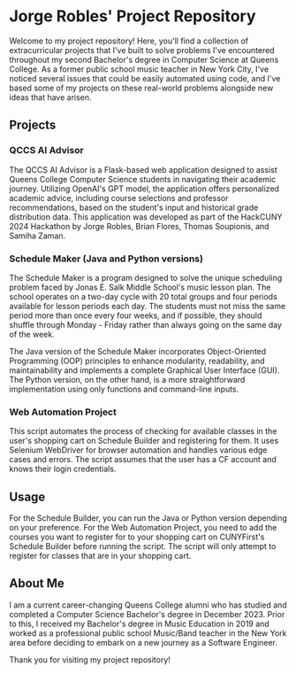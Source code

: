 # Jorge Robles' Project Repository

Welcome to my project repository! Here, you'll find a collection of extracurricular projects that I've built to solve problems I've encountered throughout my second Bachelor's degree in Computer Science at Queens College. As a former public school music teacher in New York City, I've noticed several issues that could be easily automated using code, and I've based some of my projects on these real-world problems alongside new ideas that have arisen.

## Projects

### QCCS AI Advisor
The QCCS AI Advisor is a Flask-based web application designed to assist Queens College Computer Science students in navigating their academic journey. Utilizing OpenAI's GPT model, the application offers personalized academic advice, including course selections and professor recommendations, based on the student's input and historical grade distribution data. This application was developed as part of the HackCUNY 2024 Hackathon by Jorge Robles, Brian Flores, Thomas Soupionis, and Samiha Zaman.

### Schedule Maker (Java and Python versions)

The Schedule Maker is a program designed to solve the unique scheduling problem faced by Jonas E. Salk Middle School's music lesson plan. The school operates on a two-day cycle with 20 total groups and four periods available for lesson periods each day. The students must not miss the same period more than once every four weeks, and if possible, they should shuffle through Monday - Friday rather than always going on the same day of the week.

The Java version of the Schedule Maker incorporates Object-Oriented Programming (OOP) principles to enhance modularity, readability, and maintainability and implements a complete Graphical User Interface (GUI). The Python version, on the other hand, is a more straightforward implementation using only functions and command-line inputs.

### Web Automation Project

This script automates the process of checking for available classes in the user's shopping cart on Schedule Builder and registering for them. It uses Selenium WebDriver for browser automation and handles various edge cases and errors. The script assumes that the user has a CF account and knows their login credentials.

## Usage

For the Schedule Builder, you can run the Java or Python version depending on your preference. For the Web Automation Project, you need to add the courses you want to register for to your shopping cart on CUNYFirst's Schedule Builder before running the script. The script will only attempt to register for classes that are in your shopping cart.

## About Me

I am a current career-changing Queens College alumni who has studied and completed a Computer Science Bachelor's degree in December 2023. Prior to this, I received my Bachelor's degree in Music Education in 2019 and worked as a professional public school Music/Band teacher in the New York area before deciding to embark on a new journey as a Software Engineer. 

Thank you for visiting my project repository!
